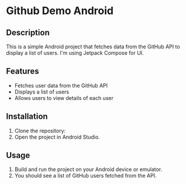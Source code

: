 # Github Demo Android

## Description
This is a simple Android project that fetches data from the GitHub API to display a list of users. I'm using Jetpack Compose for UI.

## Features
- Fetches user data from the GitHub API
- Displays a list of users
- Allows users to view details of each user

## Installation
1. Clone the repository:
2. Open the project in Android Studio.

## Usage
1. Build and run the project on your Android device or emulator.
2. You should see a list of GitHub users fetched from the API.
